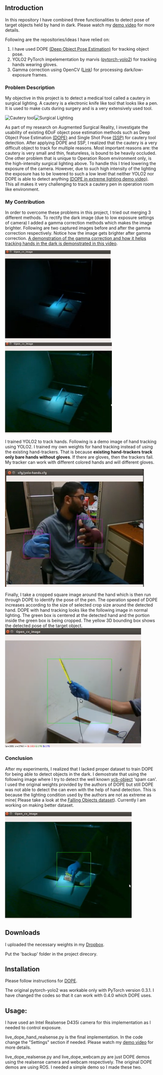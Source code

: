 ## Introduction
In this repository I have combined three functionalities to detect pose
of target objects held by hand in dark. Please watch my
[demo video](https://youtu.be/XwVy5sZZxG8) for more details.

Following are the repositories/ideas I have relied on:
1. I have used DOPE
   [(Deep Object Pose Estimation)](https://github.com/NVlabs/Deep_Object_Pose)
   for tracking object pose.
2. YOLO2 PyTorch impelementation by marvis
   ([pytorch-yolo2](https://github.com/marvis/pytorch-yolo2)) for
   tracking hands wearing gloves.
3. Gamma correction using OpenCV
   ([Link](https://www.pyimagesearch.com/2015/10/05/opencv-gamma-correction/))
   for processing dark/low-exposure frames.

### Problem Description
My objective in this project is to detect a medical tool called a
cautery in surgical lighting. A cautery is a electronic knife like tool
that looks like a pen. It is used to make cuts during surgery and is a
very extensively used tool.

<img
src="https://encrypted-tbn0.gstatic.com/images?q=tbn:ANd9GcSlcHBUCwIrRFSLxGSz7Ss9m2lp9JIoPZ-uDrmKq_o9VnWj4bHqDg"
alt="Cautery tool" height="200"><img
src="https://www.anesplus.com/wp-content/uploads/2018/02/live-surgical-operation.jpg"
alt="Surgical Lighting" height="200">

As part of my research on Augmented Surgical Reality, I investigate the
usability of existing 6DoF object pose estimation methods such as Deep
Object Pose Estimation
[(DOPE)](https://github.com/NVlabs/Deep_Object_Pose) and Single Shot
Pose [(SSP)](https://github.com/microsoft/singleshotpose) for cautery
tool detection. After applying DOPE and SSP, I realized that the cautery
is a very difficult object to track for multiple reasons. Most important
reasons are: the cautery is very small and thin, featureless, is bound
to be heavily occluded. One other problem that is unique to Operation
Room environment only, is the high-intensity surgical lighting above. To
handle this I tried lowering the exposure of the camera. However, due to
such high intensity of the lighting the exposure has to be lowered to
such a low level that neither YOLO2 nor DOPE is able to detect anything
[(DOPE in extreme lighting demo video)](https://youtu.be/rf-Hnc4QBsk).
This all makes it very challenging to track a cautery pen in operation
room like environment.

### My Contribution
In order to overcome these problems in this project, I tried out merging
3 different methods. To rectify the dark image (due to low exposure
settings of camera) I added a gamma correction methods which makes the
image brighter. Following are two captured images before and after the
gamma correction respectively. Notice how the image gets brighter after
gamma correction. [A demonstration of the gamma correction and how
it helps tracking hands in the dark is demonstrated in this video](https://youtu.be/Khy8U_zXDC4).


<img src="before_gamma.jpg" alt="Before Gamma Correction"
height="300"><img src="after_gamma.jpg" alt="After Gamma Correction"
height="300">


I trained YOLO2 to track hands. Following is a demo image of hand
tracking using YOLO2. I trained my own weights for hand tracking instead
of using the existing hand-trackers. That is because **existing
hand-trackers track only bare hands without gloves**. If there are
gloves, then the trackers fail. My tracker can work with different
colored hands and will different gloves.

![yolo hand demo](yolo_hand_demo.jpg)

Finally, I take a cropped square image around the hand which is then run
through DOPE to identify the pose of the pen. The operation speed of
DOPE increases according to the size of selected crop size around the
detected hand. DOPE with hand tracking looks like the following image in
normal lighting. The green box is centered at the detected hand and the
portion inside the green box is being cropped. The yellow 3D bounding
box shows the detected pose of the target object.<br/>
![Final Result](final_result_image.png) <br/>

### Conclusion
After my experiments, I realized that I lacked proper dataset to train
DOPE for being able to detect objects in the dark. I demostrate that
using the following image where I try to detect the well known
[ycb-object](http://www.ycbbenchmarks.com/object-models/) 'spam can'. I
used the original weights provided by the authors of DOPE but still DOPE
was not able to detect the can even with the help of hand detection.
This is because the lighting condition used by the authors are not as
extreme as mine( Please take a look at the
[Falling Objects dataset](https://research.nvidia.com/publication/2018-06_Falling-Things)).
Currently I am working on making better dataset.

![Final demo using Spam can](final_result_image_spam.png)

## Downloads
I uploaded the necessary weights in my
[Dropbox](https://www.dropbox.com/sh/hv44h3v1zc21a2q/AADSNSIWrtf__8yKpqZnEUC4a?dl=0).

Put the 'backup' folder in the project direcory. 

## Installation
Please follow instructions for
[DOPE](https://github.com/NVlabs/Deep_Object_Pose).

The original pytorch-yolo2 was workable only with PyTorch version 0.3.1.
I have changed the codes so that it can work with 0.4.0 which DOPE uses. 

## Usage:
I have used an Intel Realsense D435i camera for this implementation as I
needed to control exposure.

live_dope_hand_realsense.py is the final implementation. In the code
change the "Settings" section if needed. Please watch my
[demo video](https://youtu.be/XwVy5sZZxG8) for more details.

live_dope_realsense.py and live_dope_webcam.py are just DOPE demos using
the realsense camera and webcam respectively. The original DOPE demos
are using ROS. I needed a simple demo so I made these two.




